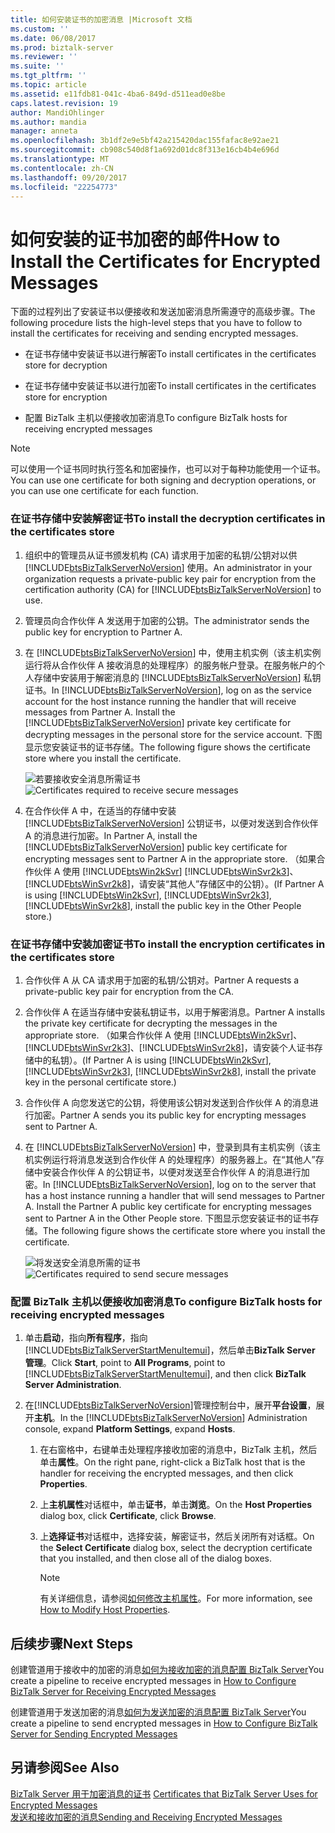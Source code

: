 ```yaml
---
title: 如何安装证书的加密消息 |Microsoft 文档
ms.custom: ''
ms.date: 06/08/2017
ms.prod: biztalk-server
ms.reviewer: ''
ms.suite: ''
ms.tgt_pltfrm: ''
ms.topic: article
ms.assetid: e11fdb81-041c-4ba6-849d-d511ead0e8be
caps.latest.revision: 19
author: MandiOhlinger
ms.author: mandia
manager: anneta
ms.openlocfilehash: 3b1df2e9e5bf42a215420dac155fafac8e92ae21
ms.sourcegitcommit: cb908c540d8f1a692d01dc8f313e16cb4b4e696d
ms.translationtype: MT
ms.contentlocale: zh-CN
ms.lasthandoff: 09/20/2017
ms.locfileid: "22254773"
---
```

# <a name="how-to-install-the-certificates-for-encrypted-messages"></a><span data-ttu-id="39f9d-102">如何安装的证书加密的邮件</span><span class="sxs-lookup"><span data-stu-id="39f9d-102">How to Install the Certificates for Encrypted Messages</span></span>
<span data-ttu-id="39f9d-103">下面的过程列出了安装证书以便接收和发送加密消息所需遵守的高级步骤。</span><span class="sxs-lookup"><span data-stu-id="39f9d-103">The following procedure lists the high-level steps that you have to follow to install the certificates for receiving and sending encrypted messages.</span></span>  
  
-   <span data-ttu-id="39f9d-104">在证书存储中安装证书以进行解密</span><span class="sxs-lookup"><span data-stu-id="39f9d-104">To install certificates in the certificates store for decryption</span></span>  
  
-   <span data-ttu-id="39f9d-105">在证书存储中安装证书以进行加密</span><span class="sxs-lookup"><span data-stu-id="39f9d-105">To install certificates in the certificates store for encryption</span></span>  
  
-   <span data-ttu-id="39f9d-106">配置 BizTalk 主机以便接收加密消息</span><span class="sxs-lookup"><span data-stu-id="39f9d-106">To configure BizTalk hosts for receiving encrypted messages</span></span>  
  
> [!NOTE]
>  <span data-ttu-id="39f9d-107">可以使用一个证书同时执行签名和加密操作，也可以对于每种功能使用一个证书。</span><span class="sxs-lookup"><span data-stu-id="39f9d-107">You can use one certificate for both signing and decryption operations, or you can use one certificate for each function.</span></span>  
  
### <a name="to-install-the-decryption-certificates-in-the-certificates-store"></a><span data-ttu-id="39f9d-108">在证书存储中安装解密证书</span><span class="sxs-lookup"><span data-stu-id="39f9d-108">To install the decryption certificates in the certificates store</span></span>  
  
1.  <span data-ttu-id="39f9d-109">组织中的管理员从证书颁发机构 (CA) 请求用于加密的私钥/公钥对以供 [!INCLUDE[btsBizTalkServerNoVersion](../includes/btsbiztalkservernoversion-md.md)] 使用。</span><span class="sxs-lookup"><span data-stu-id="39f9d-109">An administrator in your organization requests a private-public key pair for encryption from the certification authority (CA) for [!INCLUDE[btsBizTalkServerNoVersion](../includes/btsbiztalkservernoversion-md.md)] to use.</span></span>  
  
2.  <span data-ttu-id="39f9d-110">管理员向合作伙伴 A 发送用于加密的公钥。</span><span class="sxs-lookup"><span data-stu-id="39f9d-110">The administrator sends the public key for encryption to Partner A.</span></span>  
  
3.  <span data-ttu-id="39f9d-111">在 [!INCLUDE[btsBizTalkServerNoVersion](../includes/btsbiztalkservernoversion-md.md)] 中，使用主机实例（该主机实例运行将从合作伙伴 A 接收消息的处理程序）的服务帐户登录。在服务帐户的个人存储中安装用于解密消息的 [!INCLUDE[btsBizTalkServerNoVersion](../includes/btsbiztalkservernoversion-md.md)] 私钥证书。</span><span class="sxs-lookup"><span data-stu-id="39f9d-111">In [!INCLUDE[btsBizTalkServerNoVersion](../includes/btsbiztalkservernoversion-md.md)], log on as the service account for the host instance running the handler that will receive messages from Partner A. Install the [!INCLUDE[btsBizTalkServerNoVersion](../includes/btsbiztalkservernoversion-md.md)] private key certificate for decrypting messages in the personal store for the service account.</span></span> <span data-ttu-id="39f9d-112">下图显示您安装证书的证书存储。</span><span class="sxs-lookup"><span data-stu-id="39f9d-112">The following figure shows the certificate store where you install the certificate.</span></span>  
  
     <span data-ttu-id="39f9d-113">![若要接收安全消息所需证书](../core/media/bpi-sp-msgsec-certmgmt-certstores-receive.gif "BPI_SP_MSGSEC_CertMgmt_CertStores_Receive")</span><span class="sxs-lookup"><span data-stu-id="39f9d-113">![Certificates required to receive secure messages](../core/media/bpi-sp-msgsec-certmgmt-certstores-receive.gif "BPI_SP_MSGSEC_CertMgmt_CertStores_Receive")</span></span>  
  
4.  <span data-ttu-id="39f9d-114">在合作伙伴 A 中，在适当的存储中安装 [!INCLUDE[btsBizTalkServerNoVersion](../includes/btsbiztalkservernoversion-md.md)] 公钥证书，以便对发送到合作伙伴 A 的消息进行加密。</span><span class="sxs-lookup"><span data-stu-id="39f9d-114">In Partner A, install the [!INCLUDE[btsBizTalkServerNoVersion](../includes/btsbiztalkservernoversion-md.md)] public key certificate for encrypting messages sent to Partner A in the appropriate store.</span></span> <span data-ttu-id="39f9d-115">（如果合作伙伴 A 使用 [!INCLUDE[btsWin2kSvr](../includes/btswin2ksvr-md.md)]  [!INCLUDE[btsWinSvr2k3](../includes/btswinsvr2k3-md.md)]、 [!INCLUDE[btsWinSvr2k8](../includes/btswinsvr2k8-md.md)]，请安装“其他人”存储区中的公钥）。</span><span class="sxs-lookup"><span data-stu-id="39f9d-115">(If Partner A is using [!INCLUDE[btsWin2kSvr](../includes/btswin2ksvr-md.md)], [!INCLUDE[btsWinSvr2k3](../includes/btswinsvr2k3-md.md)], [!INCLUDE[btsWinSvr2k8](../includes/btswinsvr2k8-md.md)], install the public key in the Other People store.)</span></span>  
  
### <a name="to-install-the-encryption-certificates-in-the-certificates-store"></a><span data-ttu-id="39f9d-116">在证书存储中安装加密证书</span><span class="sxs-lookup"><span data-stu-id="39f9d-116">To install the encryption certificates in the certificates store</span></span>  
  
1.  <span data-ttu-id="39f9d-117">合作伙伴 A 从 CA 请求用于加密的私钥/公钥对。</span><span class="sxs-lookup"><span data-stu-id="39f9d-117">Partner A requests a private-public key pair for encryption from the CA.</span></span>  
  
2.  <span data-ttu-id="39f9d-118">合作伙伴 A 在适当存储中安装私钥证书，以用于解密消息。</span><span class="sxs-lookup"><span data-stu-id="39f9d-118">Partner A installs the private key certificate for decrypting the messages in the appropriate store.</span></span> <span data-ttu-id="39f9d-119">（如果合作伙伴 A 使用 [!INCLUDE[btsWin2kSvr](../includes/btswin2ksvr-md.md)]、[!INCLUDE[btsWinSvr2k3](../includes/btswinsvr2k3-md.md)]、[!INCLUDE[btsWinSvr2k8](../includes/btswinsvr2k8-md.md)]，请安装个人证书存储中的私钥）。</span><span class="sxs-lookup"><span data-stu-id="39f9d-119">(If Partner A is using [!INCLUDE[btsWin2kSvr](../includes/btswin2ksvr-md.md)], [!INCLUDE[btsWinSvr2k3](../includes/btswinsvr2k3-md.md)], [!INCLUDE[btsWinSvr2k8](../includes/btswinsvr2k8-md.md)], install the private key in the personal certificate store.)</span></span>  
  
3.  <span data-ttu-id="39f9d-120">合作伙伴 A 向您发送它的公钥，将使用该公钥对发送到合作伙伴 A 的消息进行加密。</span><span class="sxs-lookup"><span data-stu-id="39f9d-120">Partner A sends you its public key for encrypting messages sent to Partner A.</span></span>  
  
4.  <span data-ttu-id="39f9d-121">在 [!INCLUDE[btsBizTalkServerNoVersion](../includes/btsbiztalkservernoversion-md.md)] 中，登录到具有主机实例（该主机实例运行将消息发送到合作伙伴 A 的处理程序）的服务器上。在“其他人”存储中安装合作伙伴 A 的公钥证书，以便对发送至合作伙伴 A 的消息进行加密。</span><span class="sxs-lookup"><span data-stu-id="39f9d-121">In [!INCLUDE[btsBizTalkServerNoVersion](../includes/btsbiztalkservernoversion-md.md)], log on to the server that has a host instance running a handler that will send messages to Partner A. Install the Partner A public key certificate for encrypting messages sent to Partner A in the Other People store.</span></span> <span data-ttu-id="39f9d-122">下图显示您安装证书的证书存储。</span><span class="sxs-lookup"><span data-stu-id="39f9d-122">The following figure shows the certificate store where you install the certificate.</span></span>  
  
     <span data-ttu-id="39f9d-123">![将发送安全消息所需的证书](../core/media/bpi-sp-msgsec-certmgmt-certstores-send.gif "BPI_SP_MSGSEC_CertMgmt_CertStores_Send")</span><span class="sxs-lookup"><span data-stu-id="39f9d-123">![Certificates required to send secure messages](../core/media/bpi-sp-msgsec-certmgmt-certstores-send.gif "BPI_SP_MSGSEC_CertMgmt_CertStores_Send")</span></span>  
  
### <a name="to-configure-biztalk-hosts-for-receiving-encrypted-messages"></a><span data-ttu-id="39f9d-124">配置 BizTalk 主机以便接收加密消息</span><span class="sxs-lookup"><span data-stu-id="39f9d-124">To configure BizTalk hosts for receiving encrypted messages</span></span>  
  
1.  <span data-ttu-id="39f9d-125">单击**启动**，指向**所有程序**，指向[!INCLUDE[btsBizTalkServerStartMenuItemui](../includes/btsbiztalkserverstartmenuitemui-md.md)]，然后单击**BizTalk Server 管理**。</span><span class="sxs-lookup"><span data-stu-id="39f9d-125">Click **Start**, point to **All Programs**, point to [!INCLUDE[btsBizTalkServerStartMenuItemui](../includes/btsbiztalkserverstartmenuitemui-md.md)], and then click **BizTalk Server Administration**.</span></span>  
  
2.  <span data-ttu-id="39f9d-126">在[!INCLUDE[btsBizTalkServerNoVersion](../includes/btsbiztalkservernoversion-md.md)]管理控制台中，展开**平台设置**，展开**主机**。</span><span class="sxs-lookup"><span data-stu-id="39f9d-126">In the [!INCLUDE[btsBizTalkServerNoVersion](../includes/btsbiztalkservernoversion-md.md)] Administration console, expand **Platform Settings**, expand **Hosts**.</span></span>  
  
    1.  <span data-ttu-id="39f9d-127">在右窗格中，右键单击处理程序接收加密的消息中，BizTalk 主机，然后单击**属性**。</span><span class="sxs-lookup"><span data-stu-id="39f9d-127">On the right pane, right-click a BizTalk host that is the handler for receiving the encrypted messages, and then click **Properties**.</span></span>  
  
    2.  <span data-ttu-id="39f9d-128">上**主机属性**对话框中，单击**证书**，单击**浏览**。</span><span class="sxs-lookup"><span data-stu-id="39f9d-128">On the **Host Properties** dialog box, click **Certificate**, click **Browse**.</span></span>  
  
    3.  <span data-ttu-id="39f9d-129">上**选择证书**对话框中，选择安装，解密证书，然后关闭所有对话框。</span><span class="sxs-lookup"><span data-stu-id="39f9d-129">On the **Select Certificate** dialog box, select the decryption certificate that you installed, and then close all of the dialog boxes.</span></span>  
  
        > [!NOTE]
        >  <span data-ttu-id="39f9d-130">有关详细信息，请参阅[如何修改主机属性](../core/how-to-modify-host-properties.md)。</span><span class="sxs-lookup"><span data-stu-id="39f9d-130">For more information, see [How to Modify Host Properties](../core/how-to-modify-host-properties.md).</span></span>  
  
## <a name="next-steps"></a><span data-ttu-id="39f9d-131">后续步骤</span><span class="sxs-lookup"><span data-stu-id="39f9d-131">Next Steps</span></span>  
 <span data-ttu-id="39f9d-132">创建管道用于接收中的加密的消息[如何为接收加密的消息配置 BizTalk Server](../core/how-to-configure-biztalk-server-for-receiving-encrypted-messages.md)</span><span class="sxs-lookup"><span data-stu-id="39f9d-132">You create a pipeline to receive encrypted messages in [How to Configure BizTalk Server for Receiving Encrypted Messages](../core/how-to-configure-biztalk-server-for-receiving-encrypted-messages.md)</span></span>  
  
 <span data-ttu-id="39f9d-133">创建管道用于发送加密的消息[如何为发送加密的消息配置 BizTalk Server](../core/how-to-configure-biztalk-server-for-sending-encrypted-messages.md)</span><span class="sxs-lookup"><span data-stu-id="39f9d-133">You create a pipeline to send encrypted messages in [How to Configure BizTalk Server for Sending Encrypted Messages](../core/how-to-configure-biztalk-server-for-sending-encrypted-messages.md)</span></span>  
  
## <a name="see-also"></a><span data-ttu-id="39f9d-134">另请参阅</span><span class="sxs-lookup"><span data-stu-id="39f9d-134">See Also</span></span>  
 <span data-ttu-id="39f9d-135">[BizTalk Server 用于加密消息的证书](../core/certificates-that-biztalk-server-uses-for-encrypted-messages.md) </span><span class="sxs-lookup"><span data-stu-id="39f9d-135">[Certificates that BizTalk Server Uses for Encrypted Messages](../core/certificates-that-biztalk-server-uses-for-encrypted-messages.md) </span></span>  
 [<span data-ttu-id="39f9d-136">发送和接收加密的消息</span><span class="sxs-lookup"><span data-stu-id="39f9d-136">Sending and Receiving Encrypted Messages</span></span>](../core/sending-and-receiving-encrypted-messages.md)